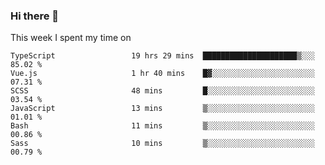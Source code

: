### Hi there 👋

<!--
**qiruohan/qiruohan** is a ✨ _special_ ✨ repository because its `README.md` (this file) appears on your GitHub profile.

Here are some ideas to get you started:

- 🔭 I’m currently working on ...
- 🌱 I’m currently learning ...
- 👯 I’m looking to collaborate on ...
- 🤔 I’m looking for help with ...
- 💬 Ask me about ...
- 📫 How to reach me: ...
- 😄 Pronouns: ...
- ⚡ Fun fact: ...
-->

This week I spent my time on 
<!--START_SECTION:waka-->

```text
TypeScript                 19 hrs 29 mins  █████████████████████▒░░░   85.02 %
Vue.js                     1 hr 40 mins    █▓░░░░░░░░░░░░░░░░░░░░░░░   07.31 %
SCSS                       48 mins         █░░░░░░░░░░░░░░░░░░░░░░░░   03.54 %
JavaScript                 13 mins         ▒░░░░░░░░░░░░░░░░░░░░░░░░   01.01 %
Bash                       11 mins         ▒░░░░░░░░░░░░░░░░░░░░░░░░   00.86 %
Sass                       10 mins         ▒░░░░░░░░░░░░░░░░░░░░░░░░   00.79 %
```

<!--END_SECTION:waka-->
